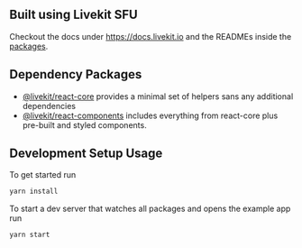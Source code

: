 ## Built using Livekit SFU
Checkout the docs under https://docs.livekit.io and the READMEs inside the [packages](#packages).

## Dependency Packages

- [@livekit/react-core](./packages/core/) provides a minimal set of helpers sans any additional dependencies
- [@livekit/react-components](./packages/components/) includes everything from react-core plus pre-built and styled components.

## Development Setup Usage
To get started run

```sh
yarn install
```

To start a dev server that watches all packages and opens the example app run

```sh
yarn start
```
